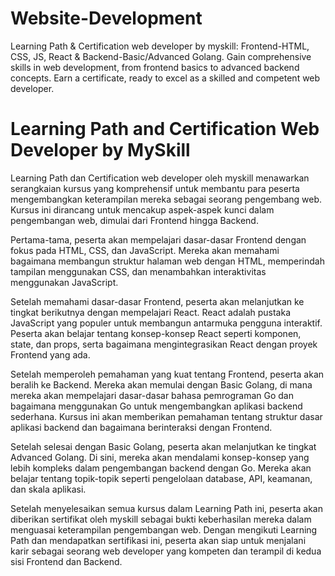 # Website-Development
Learning Path &amp; Certification web developer by myskill: Frontend-HTML, CSS, JS, React &amp; Backend-Basic/Advanced Golang. Gain comprehensive skills in web development, from frontend basics to advanced backend concepts. Earn a certificate, ready to excel as a skilled and competent web developer.

# Learning Path and Certification Web Developer by MySkill
Learning Path dan Certification web developer oleh myskill menawarkan serangkaian kursus yang komprehensif untuk membantu para peserta mengembangkan keterampilan mereka sebagai seorang pengembang web. Kursus ini dirancang untuk mencakup aspek-aspek kunci dalam pengembangan web, dimulai dari Frontend hingga Backend.

Pertama-tama, peserta akan mempelajari dasar-dasar Frontend dengan fokus pada HTML, CSS, dan JavaScript. Mereka akan memahami bagaimana membangun struktur halaman web dengan HTML, memperindah tampilan menggunakan CSS, dan menambahkan interaktivitas menggunakan JavaScript.

Setelah memahami dasar-dasar Frontend, peserta akan melanjutkan ke tingkat berikutnya dengan mempelajari React. React adalah pustaka JavaScript yang populer untuk membangun antarmuka pengguna interaktif. Peserta akan belajar tentang konsep-konsep React seperti komponen, state, dan props, serta bagaimana mengintegrasikan React dengan proyek Frontend yang ada.

Setelah memperoleh pemahaman yang kuat tentang Frontend, peserta akan beralih ke Backend. Mereka akan memulai dengan Basic Golang, di mana mereka akan mempelajari dasar-dasar bahasa pemrograman Go dan bagaimana menggunakan Go untuk mengembangkan aplikasi backend sederhana. Kursus ini akan memberikan pemahaman tentang struktur dasar aplikasi backend dan bagaimana berinteraksi dengan Frontend.

Setelah selesai dengan Basic Golang, peserta akan melanjutkan ke tingkat Advanced Golang. Di sini, mereka akan mendalami konsep-konsep yang lebih kompleks dalam pengembangan backend dengan Go. Mereka akan belajar tentang topik-topik seperti pengelolaan database, API, keamanan, dan skala aplikasi.

Setelah menyelesaikan semua kursus dalam Learning Path ini, peserta akan diberikan sertifikat oleh myskill sebagai bukti keberhasilan mereka dalam menguasai keterampilan pengembangan web. Dengan mengikuti Learning Path dan mendapatkan sertifikasi ini, peserta akan siap untuk menjalani karir sebagai seorang web developer yang kompeten dan terampil di kedua sisi Frontend dan Backend.

